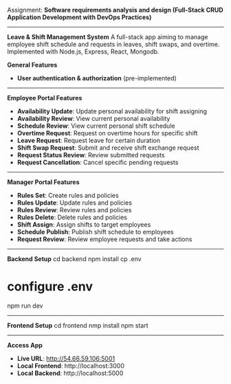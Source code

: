 
Assignment: **Software requirements analysis and design (**Full-Stack CRUD Application Development with DevOps Practices**)**


---

**Leave & Shift Management System**
A full-stack app aiming to manage employee shift schedule and requests in leaves, shift swaps, and overtime. Implemented with Node.js, Express, React, Mongodb.

**General Features**
- **User authentication & authorization** (pre-implemented)

---

**Employee Portal Features**
- **Availability Update**: Update personal availability for shift assigning
- **Availability Review**: View current personal availability
- **Schedule Review**: View current personal shift schedule
- **Overtime Request**: Request on overtime hours for specific shift
- **Leave Request**: Request leave for certain duration
- **Shift Swap Request**: Submit and receive shift exchange request
- **Request Status Review**: Review submitted requests
- **Request Cancellation**: Cancel specific pending requests

---

**Manager Portal Features**
- **Rules Set**: Create rules and policies
- **Rules Update**: Update rules and policies
- **Rules Review**: Review rules and policies
- **Rules Delete**: Delete rules and policies
- **Shift Assign**: Assign shifts to target employees
- **Schedule Publish**: Publish shift schedule to employees
- **Request Review**: Review employee requests and take actions


---

**Backend Setup**
cd backend
npm install
cp .env
# configure .env
npm run dev

---

**Frontend Setup**
cd frontend
nmp install
npm start

---

**Access App**
- **Live URL**: http://54.66.59.106:5001
- **Local Frontend**: http://localhost:3000 
- **Local Backend**: http://localhost:5000


